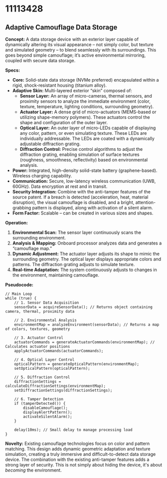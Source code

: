 # 11113428

## Adaptive Camouflage Data Storage

**Concept:** A data storage device with an exterior layer capable of dynamically altering its visual appearance – not simply color, but texture and simulated geometry – to blend seamlessly with its surroundings. This goes beyond simple camouflage; it’s active environmental mirroring, coupled with secure data storage.

**Specs:**

*   **Core:** Solid-state data storage (NVMe preferred) encapsulated within a rigid, shock-resistant housing (titanium alloy).
*   **Adaptive Skin:** Multi-layered exterior “skin” composed of:
    *   **Sensor Layer:** An array of micro-cameras, thermal sensors, and proximity sensors to analyze the immediate environment (color, texture, temperature, lighting conditions, surrounding geometry).
    *   **Actuator Layer:** A dense grid of micro-actuators (MEMS-based or utilizing shape-memory polymers). These actuators control the shape and configuration of the outer layer.
    *   **Optical Layer:** An outer layer of micro-LEDs capable of displaying any color, pattern, or even simulating texture. These LEDs are individually addressable.  The LEDs are coated with a dynamically adjustable diffraction grating.
    *   **Diffraction Control:** Precise control algorithms to adjust the diffraction grating, enabling simulation of surface textures (roughness, smoothness, reflectivity) based on environmental analysis.
*   **Power:** Integrated, high-density solid-state battery (graphene-based). Wireless charging capability.
*   **Communication:** Secure, low-latency wireless communication (UWB, 60GHz).  Data encryption at rest and in transit.
*   **Security Integration:**  Combine with the anti-tamper features of the source patent. If a breach is detected (acceleration, heat, material disruption), the visual camouflage is disabled, and a bright, attention-grabbing pattern is displayed, along with activation of a silent alarm.
*   **Form Factor:** Scalable – can be created in various sizes and shapes.

**Operation:**

1.  **Environmental Scan:** The sensor layer continuously scans the surrounding environment.
2.  **Analysis & Mapping:** Onboard processor analyzes data and generates a “camouflage map.”
3.  **Dynamic Adjustment:** The actuator layer adjusts its shape to mimic the surrounding geometry. The optical layer displays appropriate colors and patterns. The diffraction grating adjusts to simulate texture.
4.  **Real-time Adaptation:** The system continuously adjusts to changes in the environment, maintaining camouflage.

**Pseudocode:**

```
// Main Loop
while (true) {
    // 1. Sensor Data Acquisition
    sensorData = acquireSensorData(); // Returns object containing camera, thermal, proximity data
    
    // 2. Environmental Analysis
    environmentMap = analyzeEnvironment(sensorData); // Returns a map of colors, textures, geometry
    
    // 3. Actuator Control
    actuatorCommands = generateActuatorCommands(environmentMap); // Calculates actuator positions
    applyActuatorCommands(actuatorCommands);
    
    // 4. Optical Layer Control
    opticalPattern = generateOpticalPattern(environmentMap);
    setOpticalPattern(opticalPattern);
    
    // 5. Diffraction Control
    diffractionSettings = calculateDiffractionSettings(environmentMap);
    setDiffractionSettings(diffractionSettings);
    
    // 6. Tamper Detection
    if (tamperDetected()) {
        disableCamouflage();
        displayAlertPattern();
        activateSilentAlarm();
    }
    
    delay(10ms); // Small delay to manage processing load
}
```

**Novelty:** Existing camouflage technologies focus on color and pattern matching. This design adds dynamic geometric adaptation and texture simulation, creating a truly immersive and difficult-to-detect data storage device.  The combination with the existing anti-tamper features adds a strong layer of security. This is not simply about hiding the device, it's about *becoming* the environment.